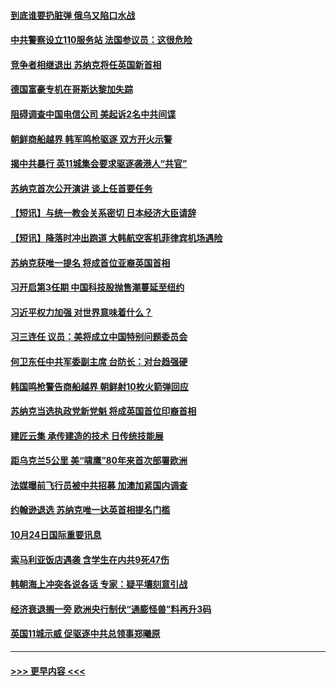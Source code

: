 #### [到底谁要扔脏弹 俄乌又陷口水战](../pages/prog202/a103559057.md?t=10251001) 
#### [中共警察设立110服务站 法国参议员：这很危险](../pages/prog202/a103559081.md?t=10251001) 
#### [竞争者相继退出 苏纳克将任英国新首相](../pages/prog202/a103559055.md?t=10251001) 
#### [德国富豪专机在哥斯达黎加失踪](../pages/prog202/a103558922.md?t=10251001) 
#### [阻碍调查中国电信公司 美起诉2名中共间谍](../pages/prog202/a103558849.md?t=10251001) 
#### [朝鲜商船越界 韩军鸣枪驱逐 双方开火示警](../pages/prog202/a103558811.md?t=10251001) 
#### [揭中共暴行 英11城集会要求驱逐袭港人“共官”](../pages/prog202/a103558819.md?t=10251001) 
#### [苏纳克首次公开演讲 谈上任首要任务](../pages/prog202/a103558795.md?t=10251001) 
#### [【短讯】与统一教会关系密切 日本经济大臣请辞](../pages/prog202/a103558808.md?t=10251001) 
#### [【短讯】降落时冲出跑道 大韩航空客机菲律宾机场遇险](../pages/prog202/a103558802.md?t=10251001) 
#### [苏纳克获唯一提名 将成首位亚裔英国首相](../pages/prog202/a103558797.md?t=10251001) 
#### [习开启第3任期 中国科技股抛售潮蔓延至纽约](../pages/prog202/a103558716.md?t=10251001) 
#### [习近平权力加强 对世界意味着什么？](../pages/prog202/a103558701.md?t=10251001) 
#### [习三连任 议员：美将成立中国特别问题委员会](../pages/prog202/a103558682.md?t=10251001) 
#### [何卫东任中共军委副主席 台防长：对台趋强硬](../pages/prog202/a103558661.md?t=10251001) 
#### [韩国鸣枪警告商船越界 朝鲜射10枚火箭弹回应](../pages/prog202/a103558649.md?t=10251001) 
#### [苏纳克当选执政党新党魁 将成英国首位印裔首相](../pages/prog202/a103558651.md?t=10251001) 
#### [建匠云集 承传建造的技术 日传统技能展](../pages/prog202/a103558573.md?t=10251001) 
#### [距乌克兰5公里 美“啸鹰”80年来首次部署欧洲](../pages/prog202/a103558575.md?t=10251001) 
#### [法媒曝前飞行员被中共招募 加澳加紧国内调查](../pages/prog202/a103558585.md?t=10251001) 
#### [约翰逊退选 苏纳克唯一达英首相提名门槛](../pages/prog202/a103558558.md?t=10251001) 
#### [10月24日国际重要讯息](../pages/prog202/a103558555.md?t=10251001) 
#### [索马利亚饭店遇袭 含学生在内共9死47伤](../pages/prog202/a103558542.md?t=10251001) 
#### [韩朝海上冲突各说各话 专家：疑平壤刻意引战](../pages/prog202/a103558528.md?t=10251001) 
#### [经济衰退搁一旁 欧洲央行制伏“通膨怪兽”料再升3码](../pages/prog202/a103558520.md?t=10251001) 
#### [英国11城示威 促驱逐中共总领事郑曦原](../pages/prog202/a103558415.md?t=10251001) 

----
#### [ >>> 更早内容 <<< ](../indexes/prog202-earlier.md)
